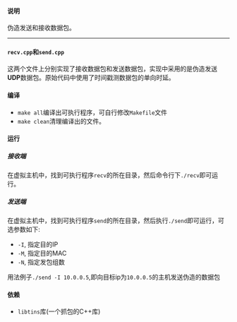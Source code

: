 #### 说明
伪造发送和接收数据包。

----
#### `recv.cpp`和`send.cpp`
这两个文件上分别实现了接收数据包和发送数据包，实现中采用的是伪造发送**UDP**数据包。原始代码中使用了时间戳测数据包的单向时延。

#### 编译
+ `make all`编译出可执行程序，可自行修改`Makefile`文件
+ `make clean`清理编译出的文件。

#### 运行

##### 接收端
在虚拟主机中，找到可执行程序`recv`的所在目录，然后命令行下`./recv`即可运行。

##### 发送端
在虚拟主机中，找到可执行程序`send`的所在目录，然后执行`./send`即可运行，可选参数如下:
+ `-I`, 指定目的IP
+ `-M`, 指定目的MAC
+ `-N`, 指定发包组数

用法例子`./send -I 10.0.0.5`,即向目标ip为`10.0.0.5`的主机发送伪造的数据包


#### 依赖
+ `libtins`库(一个抓包的C++库)

